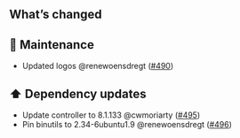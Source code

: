 ## What’s changed

## 🧰 Maintenance

- Updated logos @renewoensdregt ([#490](https://github.com/hassio-addons/addon-unifi/pull/490))

## ⬆️ Dependency updates

- Update controller to 8.1.133 @cwmoriarty ([#495](https://github.com/hassio-addons/addon-unifi/pull/495))
- Pin binutils to 2.34-6ubuntu1.9 @renewoensdregt ([#496](https://github.com/hassio-addons/addon-unifi/pull/496))
